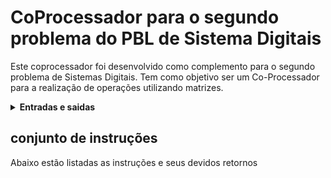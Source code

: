 # CoProcessador para o segundo problema do PBL de Sistema Digitais
Este coprocessador foi desenvolvido como complemento para o segundo problema de Sistemas Digitais. Tem como objetivo ser um Co-Processador para a realização de operações utilizando matrizes.
<details>
<summary><b>Entradas e saidas</b></summary>

## entradas e saidas
O modulo do Co processador conta com dois barramentos de entrada e dois barramentos de saida

Barramento|Tipo|Tamanho
:---------|:-------|:--------
instruction|Input|18 bits
wr|Input|1 bit
DataOut|Output|8 bits
Flags|Output|3 Bits

<details> 
<summary><b>Barramento de Instruções</b></summary>

### Barramento de instruções
Este barramento é responsavel por enviar ao Coprocessador as instruções a serem execultadas

</details>

</details>

## conjunto de instruções

Abaixo estão listadas as instruções e seus devidos retornos 